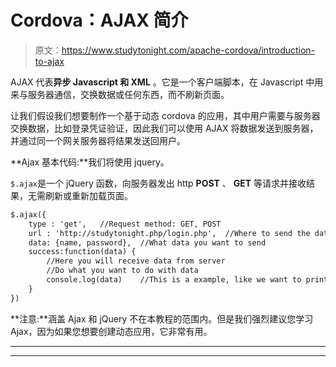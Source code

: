 # Cordova：AJAX 简介

> 原文：<https://www.studytonight.com/apache-cordova/introduction-to-ajax>

AJAX 代表**异步 Javascript 和 XML** 。它是一个客户端脚本，在 Javascript 中用来与服务器通信，交换数据或任何东西，而不刷新页面。

让我们假设我们想要制作一个基于动态 cordova 的应用，其中用户需要与服务器交换数据，比如登录凭证验证，因此我们可以使用 AJAX 将数据发送到服务器，并通过同一个网关服务器将结果发送回用户。

**Ajax 基本代码:**我们将使用 jquery。

`$.ajax`是一个 jQuery 函数，向服务器发出 http **POST** 、 **GET** 等请求并接收结果，无需刷新或重新加载页面。

```html
$.ajax({
    type : 'get',	//Request method: GET, POST  
    url : 'http://studytonight.php/login.php',  //Where to send the data
    data: {name, password},  //What data you want to send
    success:function(data) {  
        //Here you will receive data from server
        //Do what you want to do with data                         
        console.log(data)	 //This is a example, like we want to print the result
    }
})
```

**注意:**涵盖 Ajax 和 jQuery 不在本教程的范围内。但是我们强烈建议您学习 Ajax，因为如果您想要创建动态应用，它非常有用。

* * *

* * *